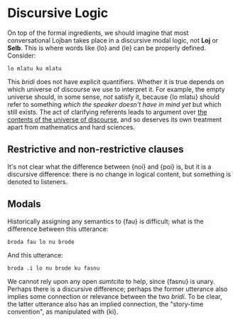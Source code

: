 # Discursive Logic

On top of the formal ingredients, we should imagine that most conversational
Lojban takes place in a discursive modal logic, not **Loj** or **Selb**. This
is where words like {lo} and {le} can be properly defined. Consider:

    lo mlatu ku mlatu

This *bridi* does not have explicit quantifiers. Whether it is true depends on
which universe of discourse we use to interpret it. For example, the empty
universe should, in some sense, *not* satisfy it, because {lo mlatu} should
refer to something *which the speaker doesn't have in mind yet* but which
still exists. The act of clarifying referents leads to argument over [the
contents of the universe of
discourse](https://en.wikipedia.org/wiki/Domain_of_discourse), and so deserves
its own treatment apart from mathematics and hard sciences.

## Restrictive and non-restrictive clauses

It's not clear what the difference between {noi} and {poi} is, but it is a
discursive difference: there is no change in logical content, but something is
denoted to listeners.

## Modals

Historically assigning any semantics to {fau} is difficult; what is the
difference between this utterance:

    broda fau lo nu brode

And this utterance:

    broda .i lo nu brode ku fasnu

We cannot rely upon any open *sumtcita* to help, since {fasnu} is unary.
Perhaps there is a discursive difference; perhaps the former utterance also
implies some connection or relevance between the two *bridi*. To be clear, the
latter utterance also has an implied connection, the "story-time convention",
as manipulated with {ki}.
